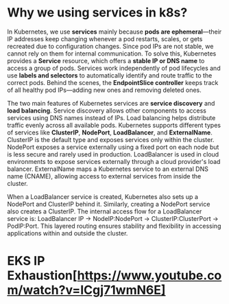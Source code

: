 # Why we using services in k8s?

In Kubernetes, we use **services** mainly because **pods are ephemeral**—their IP addresses keep changing whenever a pod restarts, scales, or gets recreated due to configuration changes. Since pod IPs are not stable, we cannot rely on them for internal communication. To solve this, Kubernetes provides a **Service** resource, which offers a **stable IP or DNS name** to access a group of pods. Services work independently of pod lifecycles and use **labels and selectors** to automatically identify and route traffic to the correct pods. Behind the scenes, the **EndpointSlice controller** keeps track of all healthy pod IPs—adding new ones and removing deleted ones.

The two main features of Kubernetes services are **service discovery** and **load balancing**. Service discovery allows other components to access services using DNS names instead of IPs. Load balancing helps distribute traffic evenly across all available pods. Kubernetes supports different types of services like **ClusterIP**, **NodePort**, **LoadBalancer**, and **ExternalName**. ClusterIP is the default type and exposes services only within the cluster. NodePort exposes a service externally using a fixed port on each node but is less secure and rarely used in production. LoadBalancer is used in cloud environments to expose services externally through a cloud provider's load balancer. ExternalName maps a Kubernetes service to an external DNS name (CNAME), allowing access to external services from inside the cluster.

When a LoadBalancer service is created, Kubernetes also sets up a NodePort and ClusterIP behind it. Similarly, creating a NodePort service also creates a ClusterIP. The internal access flow for a LoadBalancer service is: LoadBalancer IP → NodeIP\:NodePort → ClusterIP\:ClusterPort → PodIP\:Port. This layered routing ensures stability and flexibility in accessing applications within and outside the cluster.

# EKS IP Exhaustion[https://www.youtube.com/watch?v=ICgj71wmN6E]


